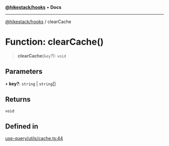 [**@hikestack/hooks**](/official/reference/hooks/index.md) • **Docs**

***

[@hikestack/hooks](/official/reference/hooks/globals.md) / clearCache

# Function: clearCache()

> **clearCache**(`key`?): `void`

## Parameters

• **key?**: `string` \| `string`[]

## Returns

`void`

## Defined in

[use-query/utils/cache.ts:44](https://github.com/hikestack/hike/blob/93c768ff8bda0e1d030b69f51dc73398023ff386/packages/hooks/src/use-query/utils/cache.ts#L44)
